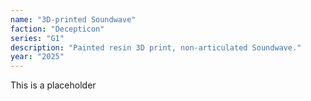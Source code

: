 ```yaml
---
name: "3D-printed Soundwave"
faction: "Decepticon"
series: "G1"
description: "Painted resin 3D print, non-articulated Soundwave."
year: "2025"
---
```


This is a placeholder